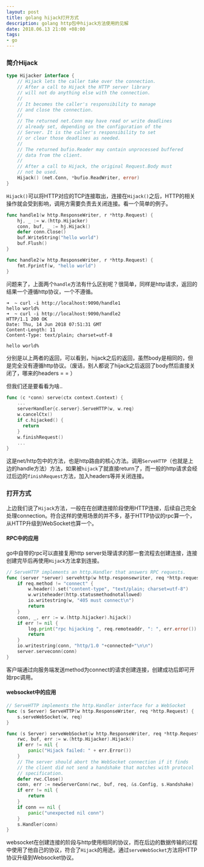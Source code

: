 ```yaml
---
layout: post
title: golang hijack打开方式
description: golang http包中hijack方法使用的见解
date: 2018.06.13 21:00 +08:00
tags: 
- go
---
```




### 简介Hijack

```go
type Hijacker interface {
	// Hijack lets the caller take over the connection.
	// After a call to Hijack the HTTP server library
	// will not do anything else with the connection.
	//
	// It becomes the caller's responsibility to manage
	// and close the connection.
	//
	// The returned net.Conn may have read or write deadlines
	// already set, depending on the configuration of the
	// Server. It is the caller's responsibility to set
	// or clear those deadlines as needed.
	//
	// The returned bufio.Reader may contain unprocessed buffered
	// data from the client.
	//
	// After a call to Hijack, the original Request.Body must
	// not be used.
	Hijack() (net.Conn, *bufio.ReadWriter, error)
}
```

`Hijack()`可以将HTTP对应的TCP连接取出，连接在`Hijack()`之后，HTTP的相关操作就会受到影响，调用方需要负责去关闭连接。看一个简单的例子。

```go
func handle1(w http.ResponseWriter, r *http.Request) {
	hj, _ := w.(http.Hijacker)
	conn, buf, _ := hj.Hijack()
	defer conn.Close()
	buf.WriteString("hello world")
	buf.Flush()
}

func handle2(w http.ResponseWriter, r *http.Request) {
	fmt.Fprintf(w, "hello world")
}
```

问题来了，上面两个`handle`方法有什么区别呢？很简单，同样是http请求，返回的结果一个遵循http协议，一个不遵循。

```
➜  ~ curl -i http://localhost:9090/handle1
hello world%                                                                                                                                                                                                                            ➜  ~ curl -i http://localhost:9090/handle2
HTTP/1.1 200 OK
Date: Thu, 14 Jun 2018 07:51:31 GMT
Content-Length: 11
Content-Type: text/plain; charset=utf-8

hello world%
```

分别是以上两者的返回，可以看到，hijack之后的返回，虽然body是相同的，但是完全没有遵循http协议。（废话，别人都说了hijack之后返回了body然后直接关闭了，哪来的headers = = ）

但我们还是要看看为啥..

```go
func (c *conn) serve(ctx context.Context) {
	...
  	serverHandler{c.server}.ServeHTTP(w, w.req)
    w.cancelCtx()
    if c.hijacked() {
      return
    }
    w.finishRequest()
  	...
}
```

这是net/http包中的方法，也是http路由的核心方法。调用`ServeHTTP`（也就是上边的handle方法）方法，如果被`hijack`了就直接return了，而一般的http请求会经过后边的`finishRequest`方法，加入headers等并关闭连接。

### 打开方式

上边我们说了`Hijack`方法，一般在在创建连接阶段使用HTTP连接，后续自己完全处理connection。符合这样的使用场景的并不多，基于HTTP协议的rpc算一个，从HTTP升级到WebSocket也算一个。

#### RPC中的应用

go中自带的rpc可以直接复用http server处理请求的那一套流程去创建连接，连接创建完毕后再使用`Hijack`方法拿到连接。

```go
// ServeHTTP implements an http.Handler that answers RPC requests.
func (server *server) servehttp(w http.responsewriter, req *http.request) {
	if req.method != "connect" {
		w.header().set("content-type", "text/plain; charset=utf-8")
		w.writeheader(http.statusmethodnotallowed)
		io.writestring(w, "405 must connect\n")
		return
	}
	conn, _, err := w.(http.hijacker).hijack()
	if err != nil {
		log.print("rpc hijacking ", req.remoteaddr, ": ", err.error())
		return
	}
	io.writestring(conn, "http/1.0 "+connected+"\n\n")
	server.serveconn(conn)
}
```

客户端通过向服务端发送method为connect的请求创建连接，创建成功后即可开始rpc调用。

#### websocket中的应用

```go
// ServeHTTP implements the http.Handler interface for a WebSocket
func (s Server) ServeHTTP(w http.ResponseWriter, req *http.Request) {
	s.serveWebSocket(w, req)
}

func (s Server) serveWebSocket(w http.ResponseWriter, req *http.Request) {
	rwc, buf, err := w.(http.Hijacker).Hijack()
	if err != nil {
		panic("Hijack failed: " + err.Error())
	}
	// The server should abort the WebSocket connection if it finds
	// the client did not send a handshake that matches with protocol
	// specification.
	defer rwc.Close()
	conn, err := newServerConn(rwc, buf, req, &s.Config, s.Handshake)
	if err != nil {
		return
	}
	if conn == nil {
		panic("unexpected nil conn")
	}
	s.Handler(conn)
}
```

websocket在创建连接的阶段与http使用相同的协议，而在后边的数据传输的过程中使用了他自己的协议，符合了`Hijack`的用途。通过`serveWebSocket`方法将HTTP协议升级到Websocket协议。